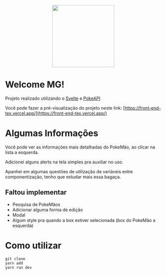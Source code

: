 <div align="center">
  <img height="200" src="https://front-end-tex.vercel.app/images/pokemaos.png">
 </div>
 
# Welcome MG!

Projeto realizado utilizando o [Svelte](https://svelte.dev/) e [PokeAPI](https://github.com/PokeAPI/pokeapi)

Você pode fazer a pré-visualização do projeto neste link: 
[https://front-end-tex.vercel.app/](https://front-end-tex.vercel.app/)
# Algumas Informações

Você pode ver as informações mais detalhadas do PokeMão, ao clicar na lista a esquerda.

Adicionei alguns alerts na tela simples pra auxiliar no uso.

Apanhei em algumas questões de utilização de variáveis entre componentização, tenho que estudar mais essa bagaça.


## Faltou implementar

 - Pesquisa de PokeMãos
 - Adicionar alguma forma de edição
 - Modal
 - Algum style pra quando a box estiver selecionada (box do PokeMão a esquerda)

# Como utilizar

    git clone
    yarn add
    yarn run dev
